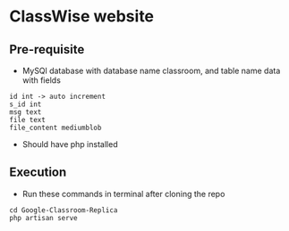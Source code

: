 # ClassWise website 

## Pre-requisite 

- MySQl database with database name classroom, and table name data with fields 

```
id int -> auto increment
s_id int 
msg text 
file text 
file_content mediumblob
```

- Should have php installed 

## Execution

- Run these commands in terminal after cloning the repo

```
cd Google-Classroom-Replica
php artisan serve
```
